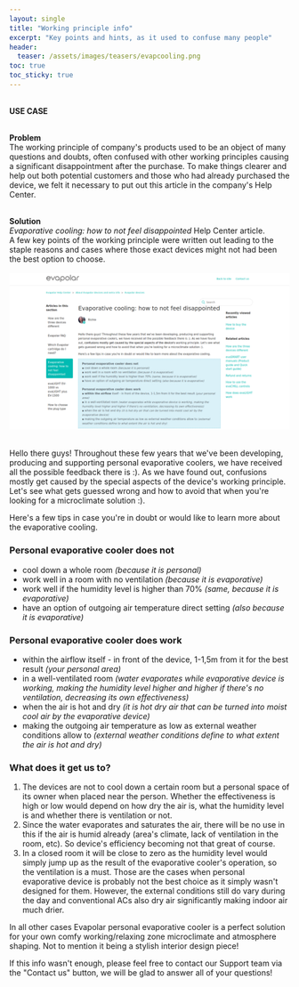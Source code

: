 ```yaml
---
layout: single
title: "Working principle info"
excerpt: "Key points and hints, as it used to confuse many people"
header:
  teaser: /assets/images/teasers/evapcooling.png
toc: true
toc_sticky: true
---
```


<div class="usecase">

  <br>
  <strong>USE CASE</strong> <br><br>

  <strong>Problem</strong><br>
  The working principle of company's products used to be an object of many questions and doubts, often confused with other working principles causing a significant disappointment after the purchase. To make things clearer and help out both potential customers and those who had already purchased the device, we felt it necessary to put out this article in the company's Help Center.<br><br>
  
  <strong>Solution</strong><br>
  <em>Evaporative cooling: how to not feel disappointed</em> Help Center article.<br>
  A few key points of the working principle were written out leading to the staple reasons and cases where those exact devices might not had been the best option to choose.<br><br>
  <a href="/assets/images/teasers/evapcooling.png"><img src="/assets/images/teasers/evapcooling.png"></a><br>
  &nbsp;

</div>

Hello there guys! Throughout these few years that we've been developing, producing and supporting personal evaporative coolers, we have received all the possible feedback there is :). As we have found out, confusions mostly get caused by the special aspects of the device's working principle. Let's see what gets guessed wrong and how to avoid that when you're looking for a microclimate solution :).

Here's a few tips in case you're in doubt or would like to learn more about the evaporative cooling.

### Personal evaporative cooler does not

- cool down a whole room <em>(because it is personal)</em>
- work well in a room with no ventilation <em>(because it is evaporative)</em>
- work well if the humidity level is higher than 70% <em>(same, because it is evaporative)</em>
- have an option of outgoing air temperature direct setting <em>(also because it is evaporative)</em>

### Personal evaporative cooler does work

- within the airflow itself - in front of the device, 1-1,5m from it for the best result <em>(your personal area)</em>
- in a well-ventilated room <em>(water evaporates while evaporative device is working, making the humidity level higher and higher if there's no ventilation, decreasing its own effectiveness)</em>
- when the air is hot and dry <em>(it is hot dry air that can be turned into moist cool air by the evaporative device)</em>
- making the outgoing air temperature as low as external weather conditions allow to <em>(external weather conditions define to what extent the air is hot and dry)</em>

### What does it get us to?

1. The devices are not to cool down a certain room but a personal space of its owner when placed near the person. Whether the effectiveness is high or low would depend on how dry the air is, what the humidity level is and whether there is ventilation or not.
2. Since the water evaporates and saturates the air, there will be no use in this if the air is humid already (area's climate, lack of ventilation in the room, etc). So device's efficiency becoming not that great of course.
3. In a closed room it will be close to zero as the humidity level would simply jump up as the result of the evaporative cooler's operation, so the ventilation is a must.
Those are the cases when personal evaporative device is probably not the best choice as it simply wasn't designed for them. However, the external conditions still do vary during the day and conventional ACs also dry air significantly making indoor air much drier.

In all other cases Evapolar personal evaporative cooler is a perfect solution for your own comfy working/relaxing zone microclimate and atmosphere shaping. Not to mention it being a stylish interior design piece!

 

If this info wasn't enough, please feel free to contact our Support team via the "Contact us" button, we will be glad to answer all of your questions!
